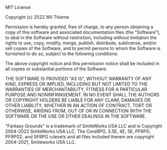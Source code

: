 MIT License

Copyright (c) 2022 Wil Thieme

Permission is hereby granted, free of charge, to any person obtaining a copy
of this software and associated documentation files (the "Software"), to deal
in the Software without restriction, including without limitation the rights
to use, copy, modify, merge, publish, distribute, sublicense, and/or sell
copies of the Software, and to permit persons to whom the Software is
furnished to do so, subject to the following conditions:

The above copyright notice and this permission notice shall be included in all
copies or substantial portions of the Software.

THE SOFTWARE IS PROVIDED "AS IS", WITHOUT WARRANTY OF ANY KIND, EXPRESS OR
IMPLIED, INCLUDING BUT NOT LIMITED TO THE WARRANTIES OF MERCHANTABILITY,
FITNESS FOR A PARTICULAR PURPOSE AND NONINFRINGEMENT. IN NO EVENT SHALL THE
AUTHORS OR COPYRIGHT HOLDERS BE LIABLE FOR ANY CLAIM, DAMAGES OR OTHER
LIABILITY, WHETHER IN AN ACTION OF CONTRACT, TORT OR OTHERWISE, ARISING FROM,
OUT OF OR IN CONNECTION WITH THE SOFTWARE OR THE USE OR OTHER DEALINGS IN THE
SOFTWARE.

"Fantasy Grounds" is a trademark of SmiteWorks USA LLC and is Copyright 2004-2022 SmiteWorks USA LLC.
The CoreRPG, 3.5E, 4E, 5E, PFRPG, PFRPG2, and SFRPG rulesets and all files included therein are copyright 2004-2021, Smiteworks USA LLC.
